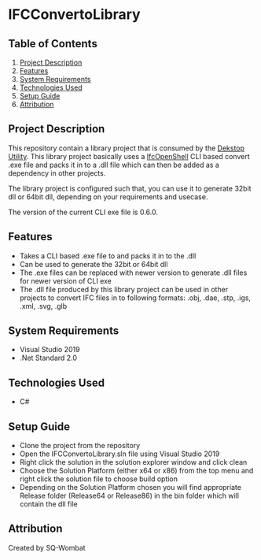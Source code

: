 # IFCConvertoLibrary
## Table of Contents
1. [Project Description](##Project-Description)
2. [Features](##Features)
3. [System Requirements](##System-Requirements)
4. [Technologies Used](##Technologies-Used)
5. [Setup Guide](##Setup-Guide)
6. [Attribution](##Attribution)

## Project Description
This repository contain a library project that is consumed by the [Dekstop Utility](https://github.com/ansabkhaliq/IFCConverto). This library project basically uses a [IfcOpenShell](http://ifcopenshell.org/ifcconvert) CLI based convert .exe file and packs it in to a .dll file which can then be added as a dependency in other projects. 

The library project is configured such that, you can use it to generate 32bit dll or 64bit dll, depending on your requirements and usecase. 

The version of the current CLI exe file is 0.6.0. 

## Features
* Takes a CLI based .exe file to and packs it in to the .dll
* Can be used to generate the 32bit or 64bit dll
* The .exe files can be replaced with newer version to generate .dll files for newer version of CLI exe
* The .dll file produced by this library project can be used in other projects to convert IFC files in to following formats: .obj, .dae, .stp, .igs, .xml, .svg, .glb

## System Requirements
* Visual Studio 2019
* .Net Standard 2.0

## Technologies Used
* C#

## Setup Guide
* Clone the project from the repository
* Open the IFCConvertoLibrary.sln file using Visual Studio 2019
* Right click the solution in the solution explorer window and click clean
* Choose the Solution Platform (either x64 or x86) from the top menu and right click the solution file to choose build option
* Depending on the Solution Platform chosen you will find appropriate Release folder (Release64 or Release86) in the bin folder which will contain the dll file

## Attribution
Created by SQ-Wombat
